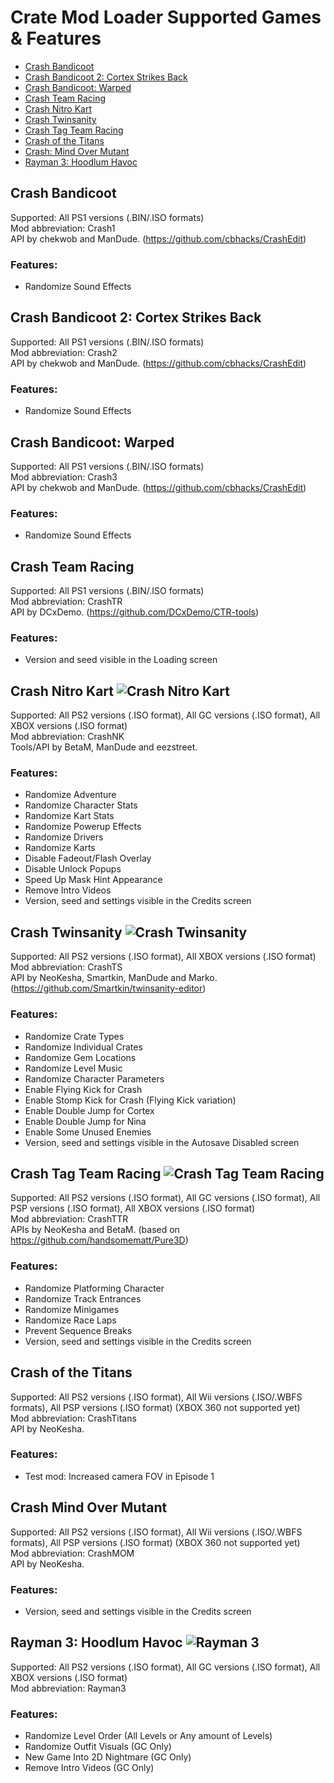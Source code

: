 # Crate Mod Loader Supported Games & Features

* [Crash Bandicoot](../master/GAMES.md#crash-bandicoot)
* [Crash Bandicoot 2: Cortex Strikes Back](../master/GAMES.md#crash-bandicoot-2-cortex-strikes-back)
* [Crash Bandicoot: Warped](../master/GAMES.md#crash-bandicoot-warped)
* [Crash Team Racing](../master/GAMES.md#crash-team-racing)
* [Crash Nitro Kart](../master/GAMES.md#crash-nitro-kart-)
* [Crash Twinsanity](../master/GAMES.md#crash-twinsanity-)
* [Crash Tag Team Racing](../master/GAMES.md#crash-tag-team-racing-)
* [Crash of the Titans](../master/GAMES.md#crash-of-the-titans)
* [Crash: Mind Over Mutant](../master/GAMES.md#crash-mind-over-mutant)
* [Rayman 3: Hoodlum Havoc](../master/GAMES.md#rayman-3-hoodlum-havoc-)
  
## Crash Bandicoot
Supported: All PS1 versions (.BIN/.ISO formats)  
Mod abbreviation: Crash1  
API by chekwob and ManDude. (https://github.com/cbhacks/CrashEdit)  
### Features:  
- Randomize Sound Effects  
  
## Crash Bandicoot 2: Cortex Strikes Back
Supported: All PS1 versions (.BIN/.ISO formats)  
Mod abbreviation: Crash2  
API by chekwob and ManDude. (https://github.com/cbhacks/CrashEdit)  
### Features:  
- Randomize Sound Effects  
  
## Crash Bandicoot: Warped
Supported: All PS1 versions (.BIN/.ISO formats)  
Mod abbreviation: Crash3  
API by chekwob and ManDude. (https://github.com/cbhacks/CrashEdit)  
### Features:  
- Randomize Sound Effects  
  
## Crash Team Racing
Supported: All PS1 versions (.BIN/.ISO formats)  
Mod abbreviation: CrashTR  
API by DCxDemo. (https://github.com/DCxDemo/CTR-tools)  
### Features:  
- Version and seed visible in the Loading screen  
  
## Crash Nitro Kart ![Crash Nitro Kart](../master/CrateModLoader/Resources/icon_cnk.png "Crash Nitro Kart")
Supported: All PS2 versions (.ISO format), All GC versions (.ISO format), All XBOX versions (.ISO format)  
Mod abbreviation: CrashNK  
Tools/API by BetaM, ManDude and eezstreet.  
### Features:  
- Randomize Adventure  
- Randomize Character Stats
- Randomize Kart Stats
- Randomize Powerup Effects
- Randomize Drivers  
- Randomize Karts  
- Disable Fadeout/Flash Overlay
- Disable Unlock Popups
- Speed Up Mask Hint Appearance  
- Remove Intro Videos  
- Version, seed and settings visible in the Credits screen
  
## Crash Twinsanity ![Crash Twinsanity](../master/CrateModLoader/Resources/icon_twins.png "Crash Twinsanity")
Supported: All PS2 versions (.ISO format), All XBOX versions (.ISO format)    
Mod abbreviation: CrashTS  
API by NeoKesha, Smartkin, ManDude and Marko. (https://github.com/Smartkin/twinsanity-editor)  
### Features:  
- Randomize Crate Types  
- Randomize Individual Crates
- Randomize Gem Locations   
- Randomize Level Music  
- Randomize Character Parameters  
- Enable Flying Kick for Crash  
- Enable Stomp Kick for Crash (Flying Kick variation)  
- Enable Double Jump for Cortex  
- Enable Double Jump for Nina  
- Enable Some Unused Enemies  
- Version, seed and settings visible in the Autosave Disabled screen  
  
## Crash Tag Team Racing ![Crash Tag Team Racing](../master/CrateModLoader/Resources/icon_crash.png "Crash Tag Team Racing")
Supported: All PS2 versions (.ISO format), All GC versions (.ISO format), All PSP versions (.ISO format), All XBOX versions (.ISO format)  
Mod abbreviation: CrashTTR  
APIs by NeoKesha and BetaM. (based on https://github.com/handsomematt/Pure3D)  
### Features:  
- Randomize Platforming Character
- Randomize Track Entrances
- Randomize Minigames
- Randomize Race Laps
- Prevent Sequence Breaks
- Version, seed and settings visible in the Credits screen
  
## Crash of the Titans
Supported: All PS2 versions (.ISO format), All Wii versions (.ISO/.WBFS formats), All PSP versions (.ISO format) (XBOX 360 not supported yet)  
Mod abbreviation: CrashTitans  
API by NeoKesha.  
### Features:   
- Test mod: Increased camera FOV in Episode 1
  
## Crash Mind Over Mutant
Supported: All PS2 versions (.ISO format), All Wii versions (.ISO/.WBFS formats), All PSP versions (.ISO format) (XBOX 360 not supported yet)  
Mod abbreviation: CrashMOM  
API by NeoKesha.  
### Features:    
- Version, seed and settings visible in the Credits screen  

## Rayman 3: Hoodlum Havoc ![Rayman 3](../master/CrateModLoader/Resources/icon_ray3.png "Rayman 3")
Supported: All PS2 versions (.ISO format), All GC versions (.ISO format), All XBOX versions (.ISO format)  
Mod abbreviation: Rayman3  
### Features:
- Randomize Level Order (All Levels or Any amount of Levels)  
- Randomize Outfit Visuals (GC Only)  
- New Game Into 2D Nightmare (GC Only)  
- Remove Intro Videos (GC Only)  
